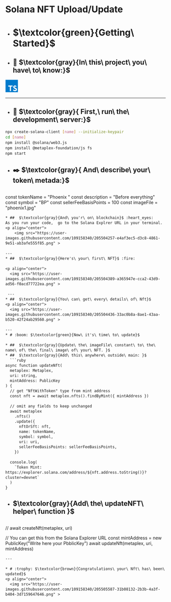 # Solana NFT Upload/Update
* # $\textcolor{green}{Getting\ Started}$

* ## :dart: $\textcolor{gray}{In\ this\ project\ you\ have\ to\ know:}$ 
<div>
     <img src="https://raw.githubusercontent.com/devicons/devicon/1119b9f84c0290e0f0b38982099a2bd027a48bf1/icons/typescript/typescript-original.svg" title="typescript" **alt="typescript" width="40" height="40"/> 
</div>

---
* ## :memo: $\textcolor{gray}{ First,\ run\ the\ development\ server:}$ 
 
```bash
npx create-solana-client [name] --initialize-keypair
cd [name]
npm install @solana/web3.js
npm install @metaplex-foundation/js fs
npm start
```
* ## :black_nib:  $\textcolor{gray}{ And\ describe\ your\ token\ metada:}$ 
  
  ```ruby
const tokenName = "Phoenix "
const description = "Before everything"
const symbol = "BP"
const sellerFeeBasisPoints = 100
const imageFile = "phoenix1.jpg"
```
* ##  $\textcolor{gray}{And\ you'r\ on\ blockchain}$ :heart_eyes:
As you run your code,  go to the Solana Explrer URL in your terminal.
<p align="center">
    <img src="https://user-images.githubusercontent.com/109158340/205504257-e4af3ec5-d3c8-4861-9e51-ab3afe555f85.png" >
    
---
* ##  $\textcolor{gray}{Here's\ your\ first\ NFT}$ :fire:

<p align="center">
  <img src="https://user-images.githubusercontent.com/109158340/205504389-a365947e-cca2-43d9-ad56-f0acd77722ea.png" >
  
 --- 
* ##  $\textcolor{gray}{You\ can\ get\ every\ details\ of\ Nft}$
<p align="center">
  <img src="https://user-images.githubusercontent.com/109158340/205504436-33ac0b8a-8ae1-43aa-b520-42f24ab29560.png" >
  
---
* # :boom: $\textcolor{green}{Now\ it's\ time\ to\ update}$

* ##  $\textcolor{gray}{Update\ the\ imageFile\ constant\ to\ the\ name\ of\ the\ final\ image\ of\ your\ NFT. }$
* ##  $\textcolor{gray}{Add\ this\ anywhere\ outside\ main: }$
  ```ruby
async function updateNft(
  metaplex: Metaplex,
  uri: string,
  mintAddress: PublicKey
) {
  // get "NftWithToken" type from mint address
  const nft = await metaplex.nfts().findByMint({ mintAddress })

  // omit any fields to keep unchanged
  await metaplex
    .nfts()
    .update({
      nftOrSft: nft,
      name: tokenName,
      symbol: symbol,
      uri: uri,
      sellerFeeBasisPoints: sellerFeeBasisPoints,
    })

  console.log(
    `Token Mint: https://explorer.solana.com/address/${nft.address.toString()}?cluster=devnet`
  )
}
```
* ##  $\textcolor{gray}{Add\ the\ updateNFT\ helper\ function }$
  ```ruby
 // await createNft(metaplex, uri)

  // You can get this from the Solana Explorer URL 
  const mintAddress = new PublicKey("Write here your PbblicKey")
  await updateNft(metaplex, uri, mintAddress)

```
---

* # :trophy: $\textcolor{brown}{Congratulations\ your\ Nft\ has\ been\ updated}$
<p align="center">
  <img src="https://user-images.githubusercontent.com/109158340/205505587-31b08132-2b3b-4a3f-b404-3d7159647646.png" >
